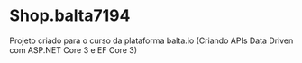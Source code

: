 # Shop.balta7194
Projeto criado para o curso da plataforma balta.io (Criando APIs Data Driven com ASP.NET Core 3 e EF Core 3)
